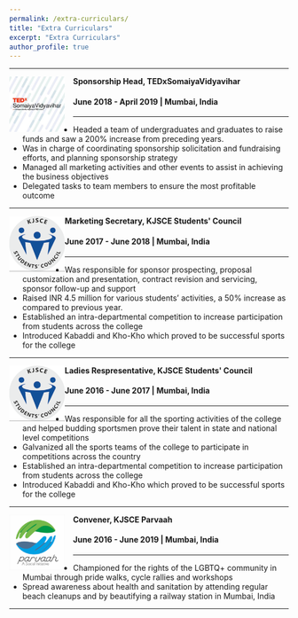 ```yaml
---
permalink: /extra-curriculars/
title: "Extra Curriculars"
excerpt: "Extra Curriculars"
author_profile: true
---
```

-----
<img align="left" height="100" width="100" src="../images/ted.jpg" style="padding-right:15px">

**Sponsorship Head, TEDxSomaiyaVidyavihar**
#### June 2018 - April 2019 | Mumbai, India

-----
* Headed a team of undergraduates and graduates to raise funds and saw a 200% increase from preceding years.
* Was in charge of coordinating sponsorship solicitation and fundraising efforts, and planning sponsorship strategy
* Managed all marketing activities and other events to assist in achieving the business objectives
* Delegated tasks to team members to ensure the most profitable outcome <br>

-----
<img align="left" height="100" width="100" src="../images/stuco.png" style="padding6-right:15px">

**Marketing Secretary, KJSCE Students' Council**
#### June 2017 - June 2018 | Mumbai, India

-----
* Was responsible for sponsor prospecting, proposal customization and presentation, contract revision and servicing, sponsor follow-up and support
* Raised INR 4.5 million for various students’ activities, a 50% increase as compared to previous year.
* Established an intra-departmental competition to increase participation from students across the college
* Introduced Kabaddi and Kho-Kho which proved to be successful sports for the college <br>

-----
<img align="left" height="100" width="100" src="../images/stuco.png" style="padding6-right:15px">

**Ladies Respresentative, KJSCE Students' Council**
#### June 2016 - June 2017 | Mumbai, India

-----
* Was responsible for all the sporting activities of the college and helped budding sportsmen prove their talent in state and national level competitions
* Galvanized all the sports teams of the college to participate in competitions across the country
* Established an intra-departmental competition to increase participation from students across the college
* Introduced Kabaddi and Kho-Kho which proved to be successful sports for the college <br>

-----



<img align="left" height="100" width="100" src="../images/parvaah.png" style="padding-right:15px">

**Convener, KJSCE Parvaah**
#### June 2016 - June 2019 | Mumbai, India

-----
* Championed for the rights of the LGBTQ+ community in Mumbai through pride walks, cycle rallies and workshops
* Spread awareness about health and sanitation by attending regular beach cleanups and by beautifying a railway station in Mumbai, India <br>

-----


